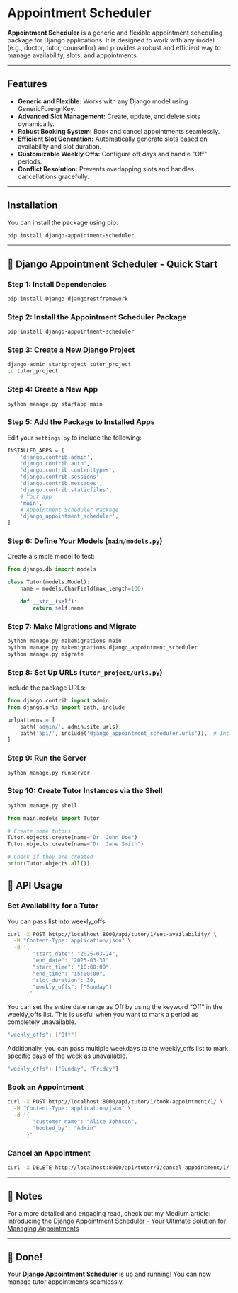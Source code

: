 # Appointment Scheduler

**Appointment Scheduler** is a generic and flexible appointment scheduling package for Django applications. It is designed to work with any model (e.g., doctor, tutor, counsellor) and provides a robust and efficient way to manage availability, slots, and appointments.

---

## Features
- **Generic and Flexible:** Works with any Django model using GenericForeignKey.
- **Advanced Slot Management:** Create, update, and delete slots dynamically.
- **Robust Booking System:** Book and cancel appointments seamlessly.
- **Efficient Slot Generation:** Automatically generate slots based on availability and slot duration.
- **Customizable Weekly Offs:** Configure off days and handle "Off" periods.
- **Conflict Resolution:** Prevents overlapping slots and handles cancellations gracefully.

---

## Installation

You can install the package using pip:

```bash
pip install django-appointment-scheduler
```

---

## 🚀 Django Appointment Scheduler - Quick Start

### Step 1: Install Dependencies
```bash
pip install Django djangorestframework
```

### Step 2: Install the Appointment Scheduler Package
```bash
pip install django-appointment-scheduler
```

### Step 3: Create a New Django Project
```bash
django-admin startproject tutor_project
cd tutor_project
```

### Step 4: Create a New App
```bash
python manage.py startapp main
```

### Step 5: Add the Package to Installed Apps
Edit your `settings.py` to include the following:
```python
INSTALLED_APPS = [
    'django.contrib.admin',
    'django.contrib.auth',
    'django.contrib.contenttypes',
    'django.contrib.sessions',
    'django.contrib.messages',
    'django.contrib.staticfiles',
    # Your app
    'main',
    # Appointment Scheduler Package
    'django_appointment_scheduler',
]
```

### Step 6: Define Your Models (`main/models.py`)
Create a simple model to test:
```python
from django.db import models

class Tutor(models.Model):
    name = models.CharField(max_length=100)

    def __str__(self):
        return self.name
```

### Step 7: Make Migrations and Migrate
```bash
python manage.py makemigrations main
python manage.py makemigrations django_appointment_scheduler
python manage.py migrate
```

### Step 8: Set Up URLs (`tutor_project/urls.py`)
Include the package URLs:
```python
from django.contrib import admin
from django.urls import path, include

urlpatterns = [
    path('admin/', admin.site.urls),
    path('api/', include('django_appointment_scheduler.urls')),  # Include package URLs
]
```

### Step 9: Run the Server
```bash
python manage.py runserver
```

### Step 10: Create Tutor Instances via the Shell
```bash
python manage.py shell
```
```python
from main.models import Tutor

# Create some tutors
Tutor.objects.create(name="Dr. John Doe")
Tutor.objects.create(name="Dr. Jane Smith")

# Check if they are created
print(Tutor.objects.all())
```

## 📝 API Usage

### Set Availability for a Tutor
You can pass list into weekly_offs
```bash
curl -X POST http://localhost:8000/api/tutor/1/set-availability/ \
  -H "Content-Type: application/json" \
  -d '{
        "start_date": "2025-03-24",
        "end_date": "2025-03-31",
        "start_time": "10:00:00",
        "end_time": "15:00:00",
        "slot_duration": 30,
        "weekly_offs": ["Sunday"]
      }'
```
You can set the entire date range as Off by using the keyword “Off” in the weekly_offs list. This is useful when you want to mark a period as completely unavailable.
```bash
"weekly_offs": ["Off"]
```
Additionally, you can pass multiple weekdays to the weekly_offs list to mark specific days of the week as unavailable.
```bash
"weekly_offs": ["Sunday", "Friday"]
```

### Book an Appointment
```bash
curl -X POST http://localhost:8000/api/tutor/1/book-appointment/1/ \
  -H "Content-Type: application/json" \
  -d '{
        "customer_name": "Alice Johnson",
        "booked_by": "Admin"
      }'
```

### Cancel an Appointment
```bash
curl -X DELETE http://localhost:8000/api/tutor/1/cancel-appointment/1/
```

---

## 📝 Notes
For a more detailed and engaging read, check out my Medium article:
[Introducing the Django Appointment Scheduler - Your Ultimate Solution for Managing Appointments](https://medium.com/@surya.vijjeswarapu/introducing-the-django-appointment-scheduler-your-ultimate-solution-for-managing-appointments-ab2268d6f95c)

---

## 🎉 Done!
Your **Django Appointment Scheduler** is up and running! You can now manage tutor appointments seamlessly.

